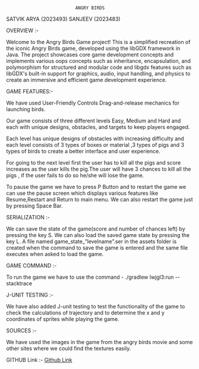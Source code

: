                               ANGRY BIRDS

SATVIK ARYA (2023493)
SANJEEV (2023483)



OVERVIEW :-

Welcome to the Angry Birds Game project! This is a simplified recreation of the iconic Angry Birds game, developed using the libGDX framework in Java. The project showcases core game development concepts and  implements various oops concepts such as inheritance, encapsulation, and polymorphism for structured and modular code and libgdx features such as libGDX's built-in support for graphics, audio, input handling, and physics to create an immersive and efficient game development experience.




GAME FEATURES:-

We have used User-Friendly Controls Drag-and-release mechanics for launching birds.

Our game consists of three different levels Easy, Medium and Hard  and each with unique designs, obstacles, and targets to keep players engaged.

Each level has unique designs of obstacles with increasing difficulty and each level consists of 3 types of boxes or material ,3 types of pigs and 3 types of birds to create a better interface and user experience.

For going to the next level first the user has to kill all the pigs and score increases as the user kills the pig.The user will have 3 chances to kill all the pigs , if the user fails to do so he/she will lose the game.





To pause the game we have to press P Button and to restart the game we can use the pause screen which displays various features like Resume,Restart and Return to main menu. We can also restart the game just by pressing Space Bar.



SERIALIZATION :- 

We can save the state of the game(score and number of chances left) by pressing the key S. We can also load the saved game state by pressing the key L. A file named game_state_”levelname”.ser in the assets folder is created when the command to save the game is entered and the same file executes when asked to load the game.


 

GAME COMMAND :-

To run the game we have to use the command - ./gradlew lwjgl3:run --stacktrace



J-UNIT TESTING :- 

We have also added J-unit testing to test the functionality of the game to check the calculations of trajectory and to determine the x and y coordinates of sprites while playing the game.

SOURCES :- 

We have used the images in the game from the angry birds movie and some other sites where we could find the textures easily.

GITHUB Link :-
[Github Link](https://github.com/Satvik1924/Angry_Birds_Game)






